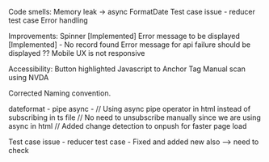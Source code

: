 Code smells:
    Memory leak -> async
    FormatDate
    Test case issue - reducer test case
    Error handling

Improvements:
    Spinner [Implemented]
    Error message to be displayed [Implemented] -  No record found
    Error message for api failure should be displayed ??
    Mobile UX is not responsive

Accessibility:
    Button highlighted
    Javascript to Anchor Tag
    Manual scan using NVDA




Corrected Naming convention. 


dateformat -  pipe
async - 
    // Using async pipe operator in html instead of subscribing in ts file
    // No need to unsubscribe manually since we are using async in html
    // Added change detection to onpush for faster page load

Test case issue - reducer test case -  Fixed and added new also  -->  need to check